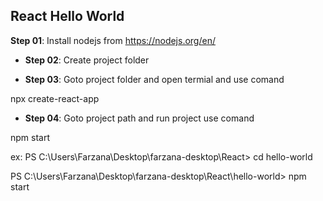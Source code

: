 
## React Hello World

**Step 01**: Install nodejs from https://nodejs.org/en/

- **Step 02**: Create project folder

- **Step 03**: Goto project folder and open termial and use comand

npx create-react-app <project  name>

- **Step 04**: Goto project path and run project use comand

npm start

ex: PS C:\Users\Farzana\Desktop\farzana-desktop\React> cd hello-world

PS C:\Users\Farzana\Desktop\farzana-desktop\React\hello-world> npm start
<!--stackedit_data:
eyJoaXN0b3J5IjpbMTUzODI0NzczMiwtMjkwMDk2MzY5XX0=
-->